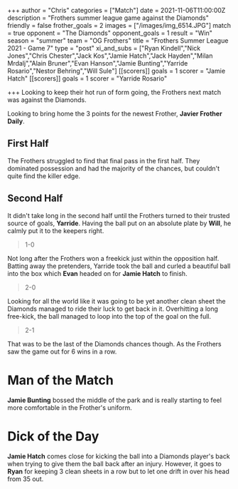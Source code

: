 +++
author = "Chris"
categories = ["Match"]
date = 2021-11-06T11:00:00Z
description = "Frothers summer league game against the Diamonds"
friendly = false
frother_goals = 2
images = ["/images/img_6514.JPG"]
match = true
opponent = "The Diamonds"
opponent_goals = 1
result = "Win"
season = "summer"
team = "OG Frothers"
title = "Frothers Summer League 2021 - Game 7"
type = "post"
xi_and_subs = ["Ryan Kindell","Nick Jones","Chris Chester","Jack Kos","Jamie Hatch","Jack Hayden","Milan Mrdalj","Alain Bruner","Evan Hanson","Jamie Bunting","Yarride Rosario","Nestor Behring","Will Sule"]
[[scorers]]
goals = 1
scorer = "Jamie Hatch"
[[scorers]]
goals = 1
scorer = "Yarride Rosario"

+++
Looking to keep their hot run of form going, the Frothers next match was against the Diamonds.

Looking to bring home the 3 points for the newest Frother, **Javier Frother Daily**.

## First Half

The Frothers struggled to find that final pass in the first half. They dominated possession and had the majority of the chances, but couldn't quite find the killer edge.

## Second Half

It didn't take long in the second half until the Frothers turned to their trusted source of goals, **Yarride**. Having the ball put on an absolute plate by **Will**, he calmly put it to the keepers right.

> 1-0

Not long after the Frothers won a freekick just within the opposition half. Batting away the pretenders, Yarride took the ball and curled a beautiful ball into the box which **Evan** headed on for **Jamie Hatch** to finish.

> 2-0

Looking for all the world like it was going to be yet another clean sheet the Diamonds managed to ride their luck to get back in it. Overhitting a long free-kick, the ball managed to loop into the top of the goal on the full.

> 2-1

That was to be the last of the Diamonds chances though. As the Frothers saw the game out for 6 wins in a row.

# Man of the Match

**Jamie Bunting** bossed the middle of the park and is really starting to feel more comfortable in the Frother's uniform.

# Dick of the Day

**Jamie Hatch** comes close for kicking the ball into a Diamonds player's back when trying to give them the ball back after an injury. However, it goes to **Ryan** for keeping 3 clean sheets in a row but to let one drift in over his head from 35 out.